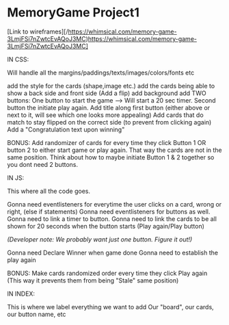 # MemoryGame Project1
[Link to wireframes][/https://whimsical.com/memory-game-3LmjFSi7nZwtcEvAQoJ3MC)https://whimsical.com/memory-game-3LmjFSi7nZwtcEvAQoJ3MC]


IN CSS:

Will handle all the margins/paddings/texts/images/colors/fonts etc

add the style for the cards (shape,image etc.)
add the cards being able to show a back side and front side (Add a flip)
add background
add TWO buttons: One button to start the game --> Will start a 20 sec timer. Second button the initiate play again.
Add title along first button (either above or next to it, will see which one looks more appealing)
Add cards that do match to stay flipped on the correct side (to prevent from clicking again)
Add a "Congratulation text upon winning" 


BONUS: Add randomizer of cards for every time they click Button 1 OR button 2 to either start game or play again. That way the cards are not in the same position.
Think about how to maybe initiate Button 1 & 2 together so you dont need 2 buttons.


IN JS:

This where all the code goes.

Gonna need eventlisteners for everytime the user clicks on a card, wrong or right, (else if statements)
Gonna need eventlisteners for buttons as well.
Gonna need to link a timer to button.
Gonna need to link the cards to be all shown for 20 seconds when the button starts (Play again/Play button)

*(Developer note: We probably want just one button. Figure it out!)*

Gonna need Declare Winner when game done
Gonna need to establish the play again


BONUS: Make cards randomized order every time they click Play again (This way it prevents them from being "Stale" same position)



IN INDEX:

This is where we label everything we want to add
Our "board", our cards, our button name, etc 
